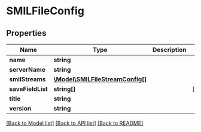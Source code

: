 # SMILFileConfig

## Properties
Name | Type | Description | Notes
------------ | ------------- | ------------- | -------------
**name** | **string** |  | 
**serverName** | **string** |  | 
**smilStreams** | [**\Model\SMILFileStreamConfig[]**](SMILFileStreamConfig.md) |  | 
**saveFieldList** | **string[]** |  | [optional] 
**title** | **string** |  | 
**version** | **string** |  | 

[[Back to Model list]](../README.md#documentation-for-models) [[Back to API list]](../README.md#documentation-for-api-endpoints) [[Back to README]](../README.md)


